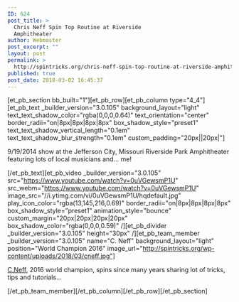 ```yaml
---
ID: 624
post_title: >
  Chris Neff Spin Top Routine at Riverside
  Amphitheater
author: Webmaster
post_excerpt: ""
layout: post
permalink: >
  http://spintricks.org/chris-neff-spin-top-routine-at-riverside-amphitheater/
published: true
post_date: 2018-03-02 16:45:37
---
```

[et_pb_section bb_built="1"][et_pb_row][et_pb_column type="4_4"][et_pb_text _builder_version="3.0.105" background_layout="light" text_text_shadow_color="rgba(0,0,0,0.64)" text_orientation="center" border_radii="on|8px|8px|8px|8px" box_shadow_style="preset1" text_text_shadow_vertical_length="0.1em" text_text_shadow_blur_strength="0.1em" custom_padding="20px||20px|"]

9/19/2014 show at the Jefferson City, Missouri Riverside Park Amphitheater featuring lots of local musicians and... me!

[/et_pb_text][et_pb_video _builder_version="3.0.105" src="https://www.youtube.com/watch?v=0uVGewsmP1U" src_webm="https://www.youtube.com/watch?v=0uVGewsmP1U" image_src="//i.ytimg.com/vi/0uVGewsmP1U/hqdefault.jpg" play_icon_color="rgba(13,145,216,0.69)" border_radii="on|8px|8px|8px|8px" box_shadow_style="preset1" animation_style="bounce" custom_margin="20px|20px|20px|20px" box_shadow_color="rgba(0,0,0,0.59)" /][et_pb_divider _builder_version="3.0.105" height="30px" /][et_pb_team_member _builder_version="3.0.105" name="C. Neff" background_layout="light" position="World Champion 2016" image_url="http://spintricks.org/wp-content/uploads/2018/03/cneff.jpg"]

<a href="/tag/C.Neff">C.Neff</a>, 2016 world champion, spins since many years sharing lot of tricks, tips and tutorials...

[/et_pb_team_member][/et_pb_column][/et_pb_row][/et_pb_section]